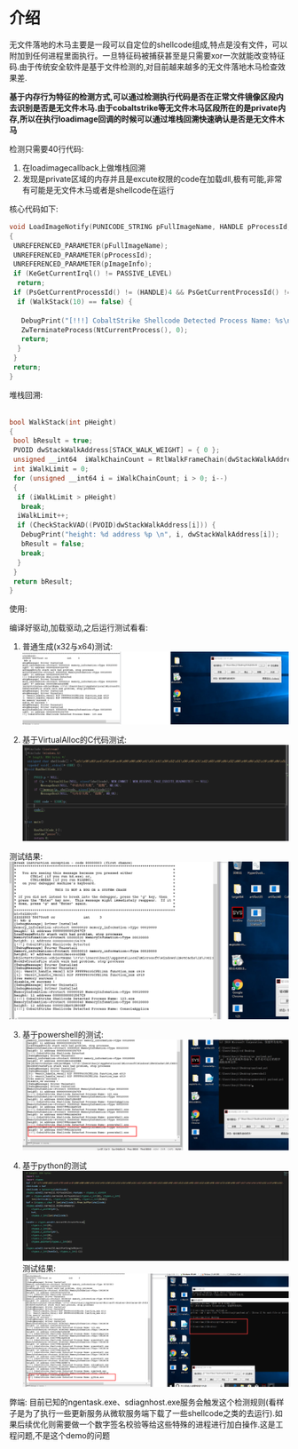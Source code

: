 # 介绍

无文件落地的木马主要是一段可以自定位的shellcode组成,特点是没有文件，可以附加到任何进程里面执行。一旦特征码被捕获甚至是只需要xor一次就能改变特征码.由于传统安全软件是基于文件检测的,对目前越来越多的无文件落地木马检查效果差.

**基于内存行为特征的检测方式,可以通过检测执行代码是否在正常文件镜像区段内去识别是否是无文件木马.由于cobaltstrike等无文件木马区段所在的是private内存,所以在执行loadimage回调的时候可以通过堆栈回溯快速确认是否是无文件木马**

检测只需要40行代码:

1. 在loadimagecallback上做堆栈回溯
2. 发现是private区域的内存并且是excute权限的code在加载dll,极有可能,非常有可能是无文件木马或者是shellcode在运行

核心代码如下:

<!--more-->
```cpp
void LoadImageNotify(PUNICODE_STRING pFullImageName, HANDLE pProcessId, PIMAGE_INFO pImageInfo)
{
 UNREFERENCED_PARAMETER(pFullImageName);
 UNREFERENCED_PARAMETER(pProcessId);
 UNREFERENCED_PARAMETER(pImageInfo);
 if (KeGetCurrentIrql() != PASSIVE_LEVEL)
  return;
 if (PsGetCurrentProcessId() != (HANDLE)4 && PsGetCurrentProcessId() != (HANDLE)0) {
  if (WalkStack(10) == false) {

   DebugPrint("[!!!] CobaltStrike Shellcode Detected Process Name: %s\n", PsGetProcessImageFileName(PsGetCurrentProcess()));
   ZwTerminateProcess(NtCurrentProcess(), 0);
   return;
  }
 }
 return;
}
```

堆栈回溯:

```cpp

bool WalkStack(int pHeight)
{
 bool bResult = true;
 PVOID dwStackWalkAddress[STACK_WALK_WEIGHT] = { 0 };
 unsigned __int64  iWalkChainCount = RtlWalkFrameChain(dwStackWalkAddress, STACK_WALK_WEIGHT, 1);
 int iWalkLimit = 0;
 for (unsigned __int64 i = iWalkChainCount; i > 0; i--)
 {
  if (iWalkLimit > pHeight)
   break;
  iWalkLimit++;
  if (CheckStackVAD((PVOID)dwStackWalkAddress[i])) {
   DebugPrint("height: %d address %p \n", i, dwStackWalkAddress[i]);
   bResult = false;
   break;
  }
 }
 return bResult;
}
```

使用:

编译好驱动,加载驱动,之后运行测试看看:

1. 普通生成(x32与x64)测试:
![1.png](https://raw.githubusercontent.com/huoji120/CobaltStrikeDetected/master/images/1.png)

2. 基于VirtualAlloc的C代码测试:
![](https://raw.githubusercontent.com/huoji120/CobaltStrikeDetected/master/images/2.png)

测试结果:
![3.png](https://raw.githubusercontent.com/huoji120/CobaltStrikeDetected/master/images/3.png)

3. 基于powershell的测试:
![4.png](https://raw.githubusercontent.com/huoji120/CobaltStrikeDetected/master/images/4.png)

4. 基于python的测试
![5.png](https://raw.githubusercontent.com/huoji120/CobaltStrikeDetected/master/images/5.png)
测试结果:
![6.png](https://raw.githubusercontent.com/huoji120/CobaltStrikeDetected/master/images/6.png)

弊端:
目前已知的ngentask.exe、sdiagnhost.exe服务会触发这个检测规则(看样子是为了执行一些更新服务从微软服务端下载了一些shellcode之类的去运行).如果后续优化则需要做一个数字签名校验等给这些特殊的进程进行加白操作.这是工程问题,不是这个demo的问题
